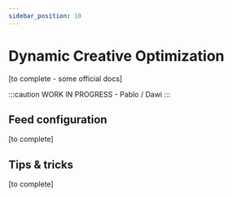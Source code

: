 ```yaml
---
sidebar_position: 10
---
```


# Dynamic Creative Optimization

[to complete - some official docs]

:::caution
WORK IN PROGRESS - Pablo / Dawi
:::

## Feed configuration
[to complete]

## Tips & tricks
[to complete]